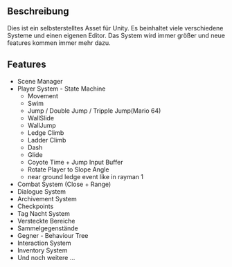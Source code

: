 ## Beschreibung
Dies ist ein selbsterstelltes Asset für Unity. Es beinhaltet viele verschiedene Systeme und einen eigenen Editor. Das System wird immer größer und neue features kommen immer mehr dazu.

## Features
- Scene Manager
- Player System - State Machine
    - Movement
    - Swim
    - Jump / Double Jump / Tripple Jump(Mario 64)
    - WallSlide
    - WallJump
    - Ledge Climb
    - Ladder Climb
    - Dash
    - Glide
    - Coyote Time + Jump Input Buffer
    - Rotate Player to Slope Angle
    - near ground ledge event like in rayman 1
- Combat System (Close + Range)
- Dialogue System
- Archivement System
- Checkpoints
- Tag Nacht System
- Versteckte Bereiche
- Sammelgegenstände
- Gegner - Behaviour Tree
- Interaction System
- Inventory System
- Und noch weitere ...